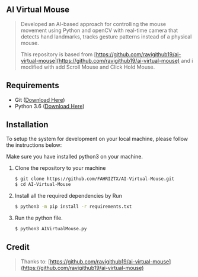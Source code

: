 ## AI Virtual Mouse

> Developed an AI-based approach for controlling the mouse movement using Python and openCV with real-time camera that detects hand landmarks, tracks gesture patterns instead of a physical mouse.
> 
> This repository is based from [https://github.com/ravigithub19/ai-virtual-mouse](https://github.com/ravigithub19/ai-virtual-mouse) and i modified with add Scroll Mouse and Click Hold Mouse.

## Requirements

- Git ([Download Here](https://git-scm.com/downloads))
- Python 3.6 ([Download Here](https://www.python.org/downloads/release/python-368/))

## Installation

To setup the system for development on your local machine, please follow the instructions below:

Make sure you have installed python3 on your machine.

1. Clone the repository to your machine

    ```bash
    $ git clone https://github.com/FAHRIZTX/AI-Virtual-Mouse.git
    $ cd AI-Virtual-Mouse
    ```

2. Install all the required dependencies by Run

    ```bash
    $ python3 -m pip install -r requirements.txt
    ```

3. Run the python file.

    ```bash
    $ python3 AIVirtualMouse.py
    ```
   
## Credit

> Thanks to:
> [https://github.com/ravigithub19/ai-virtual-mouse](https://github.com/ravigithub19/ai-virtual-mouse)
